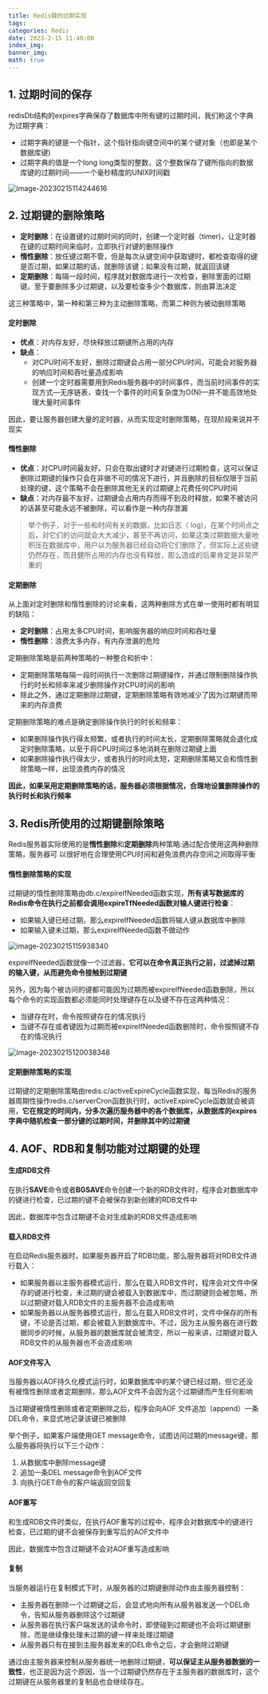```yaml
---
title: Redis键的过期实现
tags: 
categories: Redis
date: 2023-2-15 11:40:00
index_img: 
banner_img: 
math: true
---
```


## 1. 过期时间的保存

redisDb结构的expires字典保存了数据库中所有键的过期时间，我们称这个字典为过期字典：

- 过期字典的键是一个指针，这个指针指向键空间中的某个键对象（也即是某个数据库键)
- 过期字典的值是一个long long类型的整数，这个整数保存了键所指向的数据库键的过期时间——一个毫秒精度的UNIX时间戳

![image-20230215114244616](http://longls777.oss-cn-beijing.aliyuncs.com/img/image-20230215114244616.png)

## 2. 过期键的删除策略

- **定时删除**：在设置键的过期时间的同时，创建一个定时器（timer)，让定时器在键的过期时间来临时，立即执行对键的删除操作
- **惰性删除**：放任键过期不管，但是每次从键空间中获取键时，都检查取得的键是否过期，如果过期的话，就删除该键；如果没有过期，就返回该键
- **定期删除**：每隔一段时间，程序就对数据库进行一次检查，删除里面的过期键。至于要删除多少过期键，以及要检查多少个数据库，则由算法决定

这三种策略中，第一种和第三种为主动删除策略，而第二种则为被动删除策略

#### 定时删除

- **优点**：对内存友好，尽快释放过期键所占用的内存
- **缺点**：
  - 对CPU时间不友好，删除过期键会占用一部分CPU时间，可能会对服务器的响应时间和吞吐量造成影响
  - 创建一个定时器需要用到Redis服务器中的时间事件，而当前时间事件的实现方式—无序链表，查找一个事件的时间复杂度为O(N)—并不能高效地处理大量时间事件

因此，要让服务器创建大量的定时器，从而实现定时删除策略，在现阶段来说并不现实

#### 惰性删除

- **优点**：对CPU时间最友好，只会在取出键时才对键进行过期检查，这可以保证删除过期键的操作只会在非做不可的情况下进行，并且删除的目标仅限于当前处理的键，这个策略不会在删除其他无关的过期键上花费任何CPU时间
- **缺点**：对内存最不友好，过期键会占用内存而得不到及时释放，如果不被访问的话甚至可能永远不被删除，可以看作是一种内存泄漏

> 举个例子，对于一些和时间有关的数据，比如日志（ log)，在某个时间点之后，对它们的访问就会大大减少，甚至不再访问，如果这类过期数据大量地积压在数据库中，用户以为服务器已经自动将它们删除了，但实际上这些键仍然存在，而且健所占用的内存也没有释放，那么造成的后果肯定是非常严重的

#### 定期删除

从上面对定时删除和惰性删除的讨论来看，这两种删除方式在单一使用时都有明显的缺陷：

- **定时删除**：占用太多CPU时间，影响服务器的响应时间和吞吐量
- **惰性删除**：浪费太多内存，有内存泄漏的危险

定期删除策略是前两种策略的一种整合和折中：

- 定期删除策略每隔一段时间执行一次删除过期键操作，并通过限制删除操作执行的时长和频率来减少删除操作对CPU时间的影响
- 除此之外，通过定期删除过期键，定期删除策略有效地减少了因为过期键而带来的内存浪费

定期删除策略的难点是确定删除操作执行的时长和频率：

- 如果删除操作执行得太频繁，或者执行的时间太长，定期删除策略就会退化成定时删除策略，以至于将CPU时间过多地消耗在删除过期键上面
- 如果删除操作执行得太少，或者执行的时间太短，定期删除策略又会和惰性删除策略一样，出现浪费内存的情况

**因此，如果采用定期删除策略的话，服务器必须根据情况，合理地设置删除操作的执行时长和执行频率**

## 3. Redis所使用的过期键删除策略

Redis服务器实际使用的是**惰性删除**和**定期删除**两种策略:通过配合使用这两种删除策略，服务器可
以很好地在合理使用CPU时间和避免浪费内存空间之间取得平衡

#### 惰性删除策略的实现

过期键的惰性删除策略由db.c/expireIfNeeded函数实现，**所有读写数据库的Redis命令在执行之前都会调用expireTfNeeded函数对输人键进行检查**：

- 如果输入键已经过期，那么expireIfNeeded函数将输人键从数据库中删除
- 如果输入键未过期，那么expireIfNeeded函数不做动作

![image-20230215115938340](http://longls777.oss-cn-beijing.aliyuncs.com/img/image-20230215115938340.png)

expireIfNeeded函数就像一个过滤器，**它可以在命令真正执行之前，过滤掉过期的输入键，从而避免命令接触到过期键**

另外，因为每个被访问的键都可能因为过期而被expireIfNeeded函数删除，所以每个命令的实现函数都必须能同时处理键存在以及键不存在这两种情况：

- 当键存在时，命令按照键存在的情况执行
- 当键不存在或者键因为过期而被expireIfNeeded函数删除时，命令按照键不存在的情况执行

![image-20230215120038348](http://longls777.oss-cn-beijing.aliyuncs.com/img/image-20230215120038348.png)

#### 定期删除策略的实现

过期键的定期删除策略由redis.c/activeExpireCycle函数实现，每当Redis的服务器周期性操作redis.c/serverCron函数执行时，activeExpireCycle函数就会被调用，**它在规定的时间内，分多次遍历服务器中的各个数据库，从数据库的expires字典中随机检查一部分键的过期时间，并删除其中的过期键**

## 4. AOF、RDB和复制功能对过期键的处理

#### 生成RDB文件

在执行**SAVE**命令或者**BGSAVE**命令创建一个新的RDB文件时，程序会对数据库中的键进行检查，已过期的键不会被保存到新创建的RDB文件中

因此，数据库中包含过期键不会对生成新的RDB文件造成影响

#### 载入RDB文件

在启动Redis服务器时，如果服务器开启了RDB功能，那么服务器将对RDB文件进行载入：

- 如果服务器以主服务器模式运行，那么在载入RDB文件时，程序会对文件中保存的键进行检查，未过期的键会被载入到数据库中，而过期键则会被忽略，所以过期键对载入RDB文件的主服务器不会造成影响
- 如果服务器以从服务器模式运行，那么在载入RDB文件时，文件中保存的所有键，不论是否过期，都会被载入到数据库中。不过，因为主从服务器在进行数据同步的时候，从服务器的数据库就会被清空，所以一般来讲，过期键对载入RDB文件的从服务器也不会造成影响

#### AOF文件写入

当服务器以AOF持久化模式运行时，如果数据库中的某个键已经过期，但它还没有被惰性删除或者定期删除，那么AOF文件不会因为这个过期键而产生任何影响

当过期键被惰性删除或者定期删除之后，程序会向AOF 文件追加（append）一条DEL命令，来显式地记录该键已被删除

举个例子，如果客户端使用GET message命令，试图访问过期的message键，那么服务器将执行以下三个动作：

1. 从数据库中删除message键
2. 追加一条DEL message命令到AOF文件
3. 向执行GET命令的客户端返回空回复

#### AOF重写

和生成RDB文件时类似，在执行AOF重写的过程中，程序会对数据库中的键进行检查，已过期的键不会被保存到重写后的AOF文件中

因此，数据库中包含过期键不会对AOF重写造成影响

#### 复制

当服务器运行在复制模式下时，从服务器的过期键删除动作由主服务器控制：

- 主服务器在删除一个过期键之后，会显式地向所有从服务器发送一个DEL命令，告知从服务器删除这个过期键
- 从服务器在执行客户端发送的读命令时，即使碰到过期键也不会将过期键删除，而是继续像处理未过期的键一样来处理过期键
- 从服务器只有在接到主服务器发来的DEL命令之后，才会删除过期键

通过由主服务器来控制从服务器统一地删除过期键，**可以保证主从服务器数据的一致性**，也正是因为这个原因，当一个过期键仍然存在于主服务器的数据库时，这个过期键在从服务器里的复制品也会继续存在。


